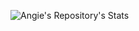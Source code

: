 ![Angie's Repository's Stats](https://github-readme-stats.vercel.app/api?username=arstaffieri&show_icons=true)
